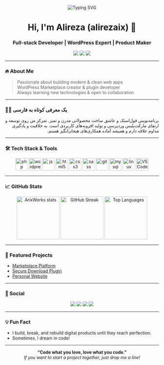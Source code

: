 <p align="center">
  <img src="https://readme-typing-svg.herokuapp.com/?lines=Hi!+I+am+Alireza+(alirezaix);Full-stack+dev+from+Iran;WordPress+Expert+%7C+Product+Maker&center=true&width=440&height=50" alt="Typing SVG" />
</p>

<h1 align="center">Hi, I'm Alireza (alirezaix) 👋</h1>
<h3 align="center">Full-stack Developer | WordPress Expert | Product Maker</h3>

<p align="center">
  <a href="mailto:ArixWorks@gmail.com"><img src="https://img.shields.io/badge/Email-EA4335?style=for-the-badge&logo=gmail&logoColor=white"/></a>
  <a href="https://k99.ir"><img src="https://img.shields.io/badge/Website-000000?style=for-the-badge&logo=About.me&logoColor=white"/></a>
  <a href="https://t.me/alirezaix"><img src="https://img.shields.io/badge/Telegram-26A5E4?style=for-the-badge&logo=telegram&logoColor=white"/></a>
</p>

---

### 🔥 About Me  

> Passionate about building modern & clean web apps  
> WordPress Marketplace creator & plugin developer  
> Always learning new technologies & open to collaboration  

---

### 👨‍💻 یک معرفی کوتاه به فارسی

<div dir="rtl">
برنامه‌نویس فول‌استک و عاشق ساخت محصولاتی مدرن و تمیز. تمرکز من روی توسعه و ارتقای مارکت‌پلیس وردپرسی و تولید افزونه‌های کاربردی است. به خلاقیت و یادگیری مداوم علاقه دارم و همیشه آماده همکاری‌های هیجان‌انگیز هستم.
</div>

---

### 🛠 Tech Stack & Tools

<p align="center">
  <img src="https://cdn.jsdelivr.net/gh/devicons/devicon/icons/php/php-original.svg" height="40" alt="php"/>
  <img src="https://cdn.jsdelivr.net/gh/devicons/devicon/icons/wordpress/wordpress-original.svg" height="40" alt="wordpress"/>
  <img src="https://cdn.jsdelivr.net/gh/devicons/devicon/icons/javascript/javascript-original.svg" height="40" alt="js"/>
  <img src="https://cdn.jsdelivr.net/gh/devicons/devicon/icons/html5/html5-plain.svg" height="40" alt="html5"/>
  <img src="https://cdn.jsdelivr.net/gh/devicons/devicon/icons/css3/css3-plain.svg" height="40" alt="css3"/>
  <img src="https://cdn.jsdelivr.net/gh/devicons/devicon/icons/sass/sass-original.svg" height="40" alt="sass"/>
  <img src="https://cdn.jsdelivr.net/gh/devicons/devicon/icons/git/git-original.svg" height="40" alt="git"/>
  <img src="https://cdn.jsdelivr.net/gh/devicons/devicon/icons/mysql/mysql-original.svg" height="40" alt="mysql"/>
  <img src="https://cdn.jsdelivr.net/gh/devicons/devicon/icons/linux/linux-original.svg" height="40" alt="linux"/>
  <img src="https://cdn.jsdelivr.net/gh/devicons/devicon/icons/vscode/vscode-original.svg" height="40" alt="VS Code"/>
</p>

---

### 📈 GitHub Stats

<p align="center">
  <img src="https://github-readme-stats.vercel.app/api?username=ArixWorks&show_icons=true&theme=tokyonight" alt="ArixWorks stats" height="140"/>
  <img src="https://github-readme-streak-stats.herokuapp.com/?user=ArixWorks&theme=tokyonight&fire=DD2727" alt="GitHub Streak" height="140"/>
  <img src="https://github-readme-stats.vercel.app/api/top-langs/?username=ArixWorks&layout=compact&theme=tokyonight" alt="Top Languages" height="140"/>
</p>

---

### 🚀 Featured Projects  
- [Marketplace Platform](https://github.com/ArixWorks/wp-marketplace)  
- [Secure Download Plugin](https://github.com/ArixWorks/secure-download-plugin)  
- [Personal Website](https://k99.ir)

---

### 🔗 Social  
<p align="center">
  <a href="https://www.linkedin.com/in/ArixWorks/"><img src="https://img.shields.io/badge/LinkedIn-0A66C2?style=for-the-badge&logo=linkedin&logoColor=white" /></a>
  <a href="mailto:ArixWorks@gmail.com"><img src="https://img.shields.io/badge/Gmail-EA4335?style=for-the-badge&logo=gmail&logoColor=white"/></a>
  <a href="https://t.me/alirezaix"><img src="https://img.shields.io/badge/Telegram-26A5E4?style=for-the-badge&logo=telegram&logoColor=white"/></a>
  <a href="https://k99.ir"><img src="https://img.shields.io/badge/Website-000000?style=for-the-badge&logo=About.me&logoColor=white"/></a>
</p>

---

### 💡 Fun Fact

- I build, break, and rebuild digital products until they reach perfection.
- Sometimes, I dream in code!

---

<p align="center">
  <b>“Code what you love, love what you code.”</b>
  <br>
  <i>If you want to start a project together, just drop me a line!</i>
</p>
